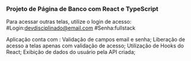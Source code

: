 ### Projeto de Página de Banco com React e TypeScript

Para acessar outras telas, utilize o login de acesso:
#Login:devdisciplinado@email.com
#Senha:fullstack

Aplicação conta com :
Validação de campos email e senha;
Liberação de acesso a telas apenas com validação de acesso;
Utilização de Hooks do React;
Exibição de dados do usuário pela API criada;
